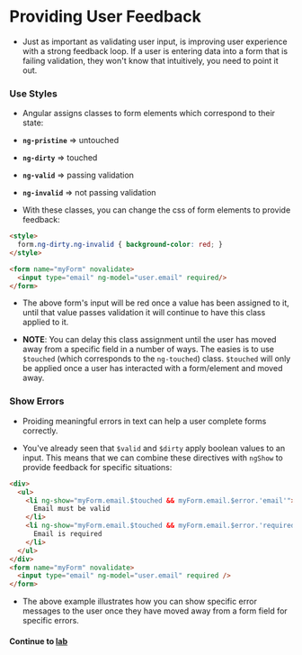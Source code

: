 # Providing User Feedback
* Just as important as validating user input, is improving user experience with a strong feedback loop. If a user is entering data into a form that is failing validation, they won't know that intuitively, you need to point it out.

### Use Styles
* Angular assigns classes to form elements which correspond to their state:
  
* **`ng-pristine`** => untouched
* **`ng-dirty`** => touched
* **`ng-valid`** => passing validation
* **`ng-invalid`** => not passing validation
  
* With these classes, you can change the css of form elements to provide feedback:
  
```html
<style>
  form.ng-dirty.ng-invalid { background-color: red; }
</style>

<form name="myForm" novalidate>
  <input type="email" ng-model="user.email" required/>
</form>
```
  
* The above form's input will be red once a value has been assigned to it, until that value passes validation it will continue to have this class applied to it.
  
* **NOTE**: You can delay this class assignment until the user has moved away from a specific field in a number of ways. The easies is to use `$touched` (which corresponds to the `ng-touched`) class. `$touched` will only be applied once a user has interacted with a form/element and moved away.
  
### Show Errors
* Proiding meaningful errors in text can help a user complete forms correctly.
  
* You've already seen that `$valid` and `$dirty` apply boolean values to an input. This means that we can combine these directives with `ngShow` to provide feedback for specific situations:
  
```html
<div>
  <ul>
    <li ng-show="myForm.email.$touched && myForm.email.$error.'email'">
      Email must be valid
    </li>
    <li ng-show="myForm.email.$touched && myForm.email.$error.'required'">
      Email is required
    </li>
  </ul>
</div>
<form name="myForm" novalidate>
  <input type="email" ng-model="user.email" required />  
</form>
```
  
* The above example illustrates how you can show specific error messages to the user once they have moved away from a form field for specific errors.
  
#### Continue to [lab](3_lab.md)